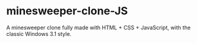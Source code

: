 # minesweeper-clone-JS
A minesweeper clone fully made with HTML + CSS + JavaScript, with the classic Windows 3.1 style.
